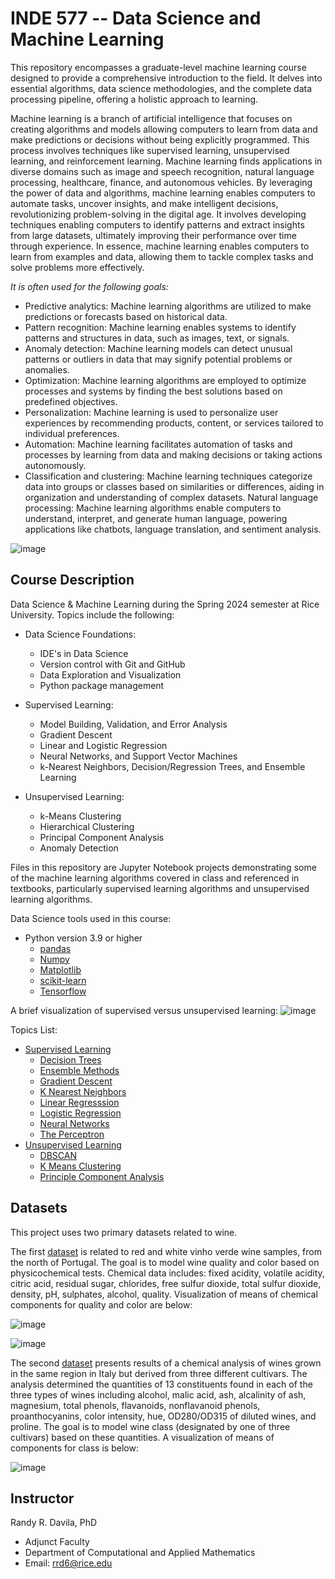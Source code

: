 # INDE 577 -- Data Science and Machine Learning
This repository encompasses a graduate-level machine learning course designed to provide a comprehensive introduction to the field. It delves into essential algorithms, data science methodologies, and the complete data processing pipeline, offering a holistic approach to learning.

Machine learning is a branch of artificial intelligence that focuses on creating algorithms and models allowing computers to learn from data and make predictions or decisions without being explicitly programmed. This process involves techniques like supervised learning, unsupervised learning, and reinforcement learning. Machine learning finds applications in diverse domains such as image and speech recognition, natural language processing, healthcare, finance, and autonomous vehicles. By leveraging the power of data and algorithms, machine learning enables computers to automate tasks, uncover insights, and make intelligent decisions, revolutionizing problem-solving in the digital age. It involves developing techniques enabling computers to identify patterns and extract insights from large datasets, ultimately improving their performance over time through experience. In essence, machine learning enables computers to learn from examples and data, allowing them to tackle complex tasks and solve problems more effectively.

*It is often used for the following goals:*
- Predictive analytics: Machine learning algorithms are utilized to make predictions or forecasts based on historical data.
- Pattern recognition: Machine learning enables systems to identify patterns and structures in data, such as images, text, or signals.
- Anomaly detection: Machine learning models can detect unusual patterns or outliers in data that may signify potential problems or anomalies.
- Optimization: Machine learning algorithms are employed to optimize processes and systems by finding the best solutions based on predefined objectives.
- Personalization: Machine learning is used to personalize user experiences by recommending products, content, or services tailored to individual preferences.
- Automation: Machine learning facilitates automation of tasks and processes by learning from data and making decisions or taking actions autonomously.
- Classification and clustering: Machine learning techniques categorize data into groups or classes based on similarities or differences, aiding in organization and understanding of complex datasets.
Natural language processing: Machine learning algorithms enable computers to understand, interpret, and generate human language, powering applications like chatbots, language translation, and sentiment analysis.

![image](ml_image.png)

## Course Description
Data Science & Machine Learning during the Spring 2024 semester at Rice University. Topics include the following:

- Data Science Foundations:
  - IDE's in Data Science
  - Version control with Git and GitHub
  - Data Exploration and Visualization
  - Python package management
    
- Supervised Learning:
  - Model Building, Validation, and Error Analysis
  - Gradient Descent
  - Linear and Logistic Regression
  - Neural Networks, and Support Vector Machines
  - k-Nearest Neighbors, Decision/Regression Trees, and Ensemble Learning

- Unsupervised Learning:
  - k-Means Clustering
  - Hierarchical Clustering
  - Principal Component Analysis
  - Anomaly Detection

Files in this repository are Jupyter Notebook projects demonstrating some of the machine learning algorithms covered in class and referenced in textbooks, particularly supervised learning algorithms and unsupervised learning algorithms.

Data Science tools used in this course:
- Python version 3.9 or higher
  - [pandas](https://pandas.pydata.org/docs/user_guide/index.html)
  - [Numpy](https://numpy.org/doc/stable/)
  - [Matplotlib](https://matplotlib.org/stable/contents.html)
  - [scikit-learn](https://scikit-learn.org/stable/user_guide.html)
  - [Tensorflow](https://www.tensorflow.org/api_docs/python/tf/all_symbols)

A brief visualization of supervised versus unsupervised learning: 
![image](s_vs_u.png)

Topics List:
- [Supervised Learning](https://github.com/kjarjoura/INDE577demo/tree/main/Supervised%20Learning)
  - [Decision Trees](https://github.com/kjarjoura/INDE577demo/tree/main/Supervised%20Learning/Decision%20Trees)
  - [Ensemble Methods](https://github.com/kjarjoura/INDE577demo/tree/main/Supervised%20Learning/Ensemble%20Methods)
  - [Gradient Descent](https://github.com/kjarjoura/INDE577demo/tree/main/Supervised%20Learning/Gradient%20Descent)
  - [K Nearest Neighbors](https://github.com/kjarjoura/INDE577demo/tree/main/Supervised%20Learning/K%20Nearest%20Neighbors)
  - [Linear Regresssion](https://github.com/kjarjoura/INDE577demo/tree/main/Supervised%20Learning/Linear%20Regression)
  - [Logistic Regression](https://github.com/kjarjoura/INDE577demo/tree/main/Supervised%20Learning/Logistic%20Regression)
  - [Neural Networks](https://github.com/kjarjoura/INDE577demo/tree/main/Supervised%20Learning/Neural%20Networks)
  - [The Perceptron](https://github.com/kjarjoura/INDE577demo/tree/main/Supervised%20Learning/The%20Perceptron)
- [Unsupervised Learning](https://github.com/kjarjoura/INDE577demo/tree/main/Unsupervised%20Learning)
  - [DBSCAN](https://github.com/kjarjoura/INDE577demo/tree/main/Unsupervised%20Learning/Density-Based%20Clustering%20Non-Parametric%20Algorithm)
  - [K Means Clustering](https://github.com/kjarjoura/INDE577demo/tree/main/Unsupervised%20Learning/K%20Means%20Clustering)
  - [Principle Component Analysis](https://github.com/kjarjoura/INDE577demo/tree/main/Unsupervised%20Learning/Principle%20Component%20Analysis)

 
## Datasets
This project uses two primary datasets related to wine.


The first [dataset](https://archive.ics.uci.edu/dataset/186/wine+quality) is related to red and white vinho verde wine samples, from the north of Portugal. The goal is to model wine quality and color based on physicochemical tests. Chemical data includes: fixed acidity, volatile acidity, citric acid, residual sugar, chlorides, free sulfur dioxide, total sulfur dioxide, density, pH, sulphates, alcohol, quality. Visualization of means of chemical components for quality and color are below:

![image](quality.png)

![image](color.png)

The second [dataset](https://archive.ics.uci.edu/dataset/109/wine) presents results of a chemical analysis of wines grown in the same region in Italy but derived from three different cultivars. The analysis determined the quantities of 13 constituents found in each of the three types of wines including alcohol, malic acid, ash, alcalinity of ash, magnesium, total phenols, flavanoids,
nonflavanoid phenols, proanthocyanins, color intensity, hue, OD280/OD315 of diluted wines, and proline. The goal is to model wine class (designated by one of three cultivars) based on these quantities. A visualization of means of components for class is below:

![image](class.png)



## Instructor
Randy R. Davila, PhD
- Adjunct Faculty
- Department of Computational and Applied Mathematics
- Email: rrd6@rice.edu
